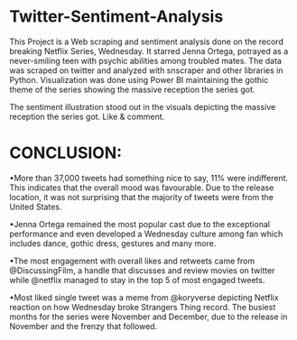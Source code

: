 # Twitter-Sentiment-Analysis

   This Project is a Web scraping and sentiment analysis done on the record breaking Netflix Series, Wednesday. It starred Jenna Ortega, potrayed as a never-smiling teen with psychic abilities among troubled mates. The data was scraped on twitter and analyzed with snscraper and other libraries in  Python. Visualization was done using Power BI maintaining the gothic theme of the series showing the massive reception the series got.

The sentiment illustration stood out in the visuals depicting the massive reception the series got. Like & comment.

# CONCLUSION:

•More than 37,000 tweets had something nice to say, 11% were indifferent. This indicates that the overall mood was favourable. Due to the release location, it was not surprising that the majority of tweets were from the United States.

•Jenna Ortega remained the most popular cast due to the exceptional performance and even developed a Wednesday culture among fan which includes dance, gothic dress, gestures and many more.

•The most engagement with overall likes and retweets came from @DiscussingFilm, a handle that discusses and review movies on twitter while @netflix managed to stay in the top 5 of most engaged tweets.

•Most liked single tweet was a meme from @koryverse depicting Netflix reaction on how Wednesday broke Strangers Thing record. The busiest months for the series were November and December, due to the release in November and the frenzy that followed.
